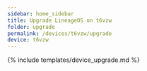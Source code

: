 ```yaml
---
sidebar: home_sidebar
title: Upgrade LineageOS on t6vzw
folder: upgrade
permalink: /devices/t6vzw/upgrade
device: t6vzw
---
```

{% include templates/device_upgrade.md %}
